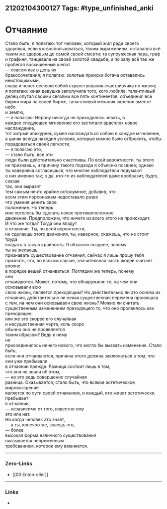 21202104300127
Tags: #type_unfinished_anki
---
# Отчаяние

Стало быть, я полагаю: тот человек, который жил ради своего <br>здоровья, если уж воспользоваться, твоим выражением, оставался всё <br>таким же здоровым до самой своей смерти; та супружеская пара, граф <br>и графиня, танцевала на своей золотой свадьбе, и по залу всё так же <br>пробегал восхищенный шепот <br>— совсем как в день их <br>бракосочетания; я полагаю: золотые прииски богача оставались неистощимыми, <br>слава и почет осеняли собой странствования счастливчика по жизни; <br>я полагаю: юная девушка заполучила того, кого любила, талантливый <br>делец опутал своими связями все пять континентов, объединил все <br>биржи мира на своей бирже, талантливый механик скрепил вместе небо <br>и землю, <br>— я полагаю: Нерону никогда не приходилось зевать, в <br>каждое следующее мгновение его застигало врасплох новое наслаждение, <br>тот хитрый эпикуреец сумел наслаждаться собою в каждое мгновение, <br>а циник всегда находил условия, которые можно было отбросить, чтобы <br>порадоваться своей легкости, <br>— я полагаю это, <br>— стало быть, все эти <br>люди были действительно счастливы. По всей вероятности, ты этого <br>не признаешь, и причину такого подхода я объясню позднее; однако <br>ты наверняка согласишься, что многие наблюдатели подумают <br>о них именно так; о да, кто-то из наблюдателей даже вообразит, будто, сказав <br>так, они выразят <br>тем самым нечто крайне остроумное, добавив, что <br>всем этим персонажам недоставало разве <br>что умения ценить свое <br>положение. Но теперь <br>мне хотелось бы сделать некое противоположное <br>движение. Предположим, что ничего из всего этого не происходит. <br>И что же тогда? Тогда они впадут <br>в отчаяние. Ты, по всей вероятности, <br>не сделаешь этого движения, ты, наверное, скажешь, что не стоит труда <br>впадать в такую крайность. Я объясню позднее, почему <br>ты не желаешь <br>признавать существование отчаяния; сейчас я лишь прошу тебя <br>признать, что, во всяком случае, значительная часть людей считает вполне <br>в порядке вещей отчаиваться. Поглядим же теперь, почему <br>они <br>отчаиваются. Может, потому, что обнаружили: то, на чем они основывали всю <br>свою жизнь, является преходящим? Но действительно ли это основа их <br>отчаяния, действительно ли некая существенная перемена произошла <br>с тем, на чем они основывали свою жизнь? Можно ли считать <br>существенным изменением преходящего то, что оно проявилось как преходящее, <br>или же это скорее его случайная <br>и несущественная черта, коль скоро <br>обычно оно не проявляется <br>таким образом? Ведь к нему <br>не <br>присоединилось ничего нового, что могло бы вызвать изменение. Стало быть, <br>если они отчаиваются, причина этого должна заключаться в том, что <br>они уже пребывали <br>в отчаянии прежде. Разница состоит лишь в том, <br>что они не знали об этом, <br>— но это ведь совершенно случайная <br>разница. Оказывается, стало быть, что всякое эстетическое мировоззрение <br>является по сути своей отчаянием, и каждый, кто живет эстетически, <br>пребывает <br>в отчаянии, <br>— независимо от того, известно ему <br>это или нет. <br>Но когда человек это знает, <br>— а ты, конечно же, знаешь это, <br>— более <br>высокая форма наличного существования <br>оказывается непременным <br>требованием, которое ему вменяется.

---
### Zero-Links
- [[00 Enten-eller]]
---
### Links
-